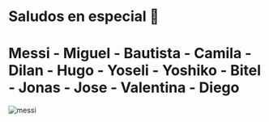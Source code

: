 # Saludos en especial 🐉
# Messi - Miguel - Bautista - Camila - Dilan - Hugo - Yoseli - Yoshiko - Bitel - Jonas - Jose - Valentina - Diego
![messi](https://github.com/user-attachments/assets/2933df70-283e-4f32-b72e-fe695e5a0f76)
